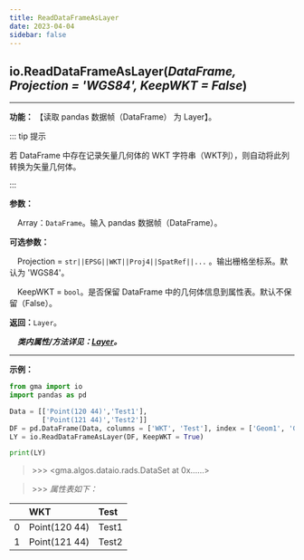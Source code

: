 ```yaml
---
title: ReadDataFrameAsLayer
date: 2023-04-04
sidebar: false
---
```


## io.**ReadDataFrameAsLayer**(*DataFrame, Projection = 'WGS84', KeepWKT = False*)

---

**功能：** 【读取 pandas 数据帧（DataFrame） 为 Layer】。

::: tip 提示

若 DataFrame 中存在记录矢量几何体的 WKT 字符串（WKT列），则自动将此列转换为矢量几何体。

:::

**参数：**

&emsp;Array：`DataFrame`。输入 pandas 数据帧（DataFrame）。

**可选参数：**

&emsp;Projection  = `str||EPSG||WKT||Proj4||SpatRef||...` 。输出栅格坐标系。默认为 'WGS84'。

&emsp;KeepWKT  = `bool`。是否保留 DataFrame 中的几何体信息到属性表。默认不保留（False）。

**返回：**`Layer`。

***&emsp;类内属性/方法详见：[Layer](Layer.html)。***

---

**示例：**
```python
from gma import io
import pandas as pd

Data = [['Point(120 44)','Test1'],
        ['Point(121 44)','Test2']]
DF = pd.DataFrame(Data, columns = ['WKT', 'Test'], index = ['Geom1', 'Geom2'])
LY = io.ReadDataFrameAsLayer(DF, KeepWKT = True)

print(LY)
```
> \>>> <gma.algos.dataio.rads.DataSet at 0x......>

> \>>> *属性表如下：*

|    | WKT           | Test   |
|---:|:--------------|:-------|
|  0 | Point(120 44) | Test1  |
|  1 | Point(121 44) | Test2  |